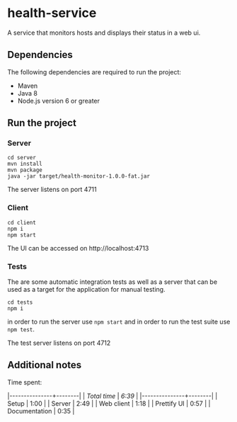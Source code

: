 # health-service
A service that monitors hosts and displays their status in a web ui.

## Dependencies
The following dependencies are required to run the project:

- Maven
- Java 8
- Node.js version 6 or greater

## Run the project

### Server

```
cd server
mvn install
mvn package
java -jar target/health-monitor-1.0.0-fat.jar
```

The server listens on port 4711

### Client

```
cd client
npm i
npm start
```

The UI can be accessed on http://localhost:4713

### Tests

The are some automatic integration tests as well as a server that can be used as a target for the application for manual testing.

```
cd tests
npm i
```

in order to run the server use `npm start` and in order to run the test suite use `npm test`.

The test server listens on port 4712

## Additional notes

Time spent:

|---------------+--------|
| *Total time*  | *6:39* |
|---------------+--------|
| Setup         |   1:00 |
| Server        |   2:49 |
| Web client    |   1:18 |
| Prettify UI   |   0:57 |
| Documentation |   0:35 |
